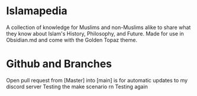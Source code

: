 # Islamapedia
 A collection of knowledge for Muslims and non-Muslims alike to share what they know about Islam's History, Philosophy, and Future. Made for use in Obsidian.md and come with the Golden Topaz theme. 

# Github and Branches
Open pull request from [Master] into [main] is for automatic updates to my discord server 
Testing the make scenario rn
Testing again
